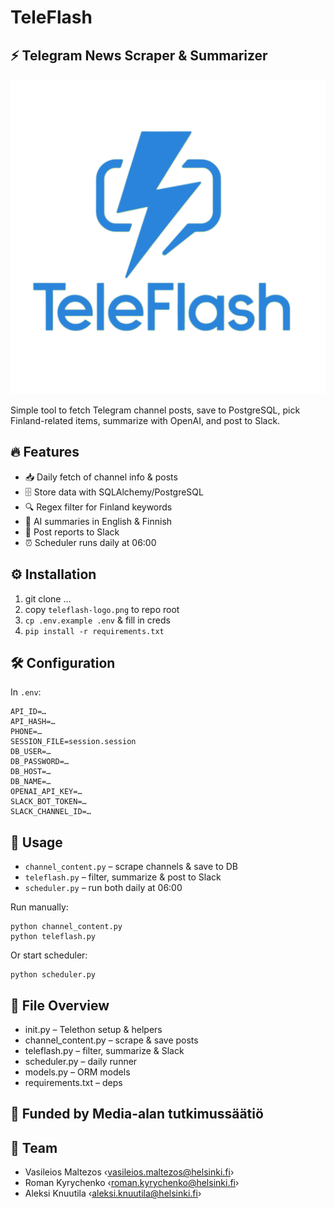 # TeleFlash
## ⚡ Telegram News Scraper & Summarizer

![teleflash-logo](teleflash-logo.png)

Simple tool to fetch Telegram channel posts, save to PostgreSQL, pick Finland-related items, summarize with OpenAI, and post to Slack.

## 🔥 Features
- 📥 Daily fetch of channel info & posts  
- 🗄️ Store data with SQLAlchemy/PostgreSQL  
- 🔍 Regex filter for Finland keywords  
- 🤖 AI summaries in English & Finnish  
- 💬 Post reports to Slack  
- ⏰ Scheduler runs daily at 06:00  

## ⚙️ Installation
1. git clone …  
2. copy `teleflash-logo.png` to repo root  
3. `cp .env.example .env` & fill in creds  
4. `pip install -r requirements.txt`  

## 🛠️ Configuration
In `.env`:
```
API_ID=…
API_HASH=…
PHONE=…
SESSION_FILE=session.session
DB_USER=…
DB_PASSWORD=…
DB_HOST=…
DB_NAME=…
OPENAI_API_KEY=…
SLACK_BOT_TOKEN=…
SLACK_CHANNEL_ID=…
```

## 🚀 Usage
- `channel_content.py` – scrape channels & save to DB  
- `teleflash.py` – filter, summarize & post to Slack  
- `scheduler.py` – run both daily at 06:00  

Run manually:
```
python channel_content.py
python teleflash.py
```

Or start scheduler:
```
python scheduler.py
```

## 📁 File Overview
- init.py – Telethon setup & helpers  
- channel_content.py – scrape & save posts  
- teleflash.py – filter, summarize & Slack  
- scheduler.py – daily runner  
- models.py – ORM models  
- requirements.txt – deps  

## 🤝 Funded by Media-alan tutkimussäätiö

## 👥 Team
- Vasileios Maltezos ‹vasileios.maltezos@helsinki.fi›  
- Roman Kyrychenko ‹roman.kyrychenko@helsinki.fi›  
- Aleksi Knuutila ‹aleksi.knuutila@helsinki.fi›  
